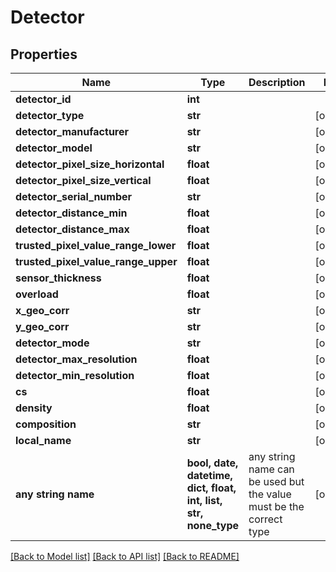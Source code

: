 # Detector


## Properties
Name | Type | Description | Notes
------------ | ------------- | ------------- | -------------
**detector_id** | **int** |  | 
**detector_type** | **str** |  | [optional] 
**detector_manufacturer** | **str** |  | [optional] 
**detector_model** | **str** |  | [optional] 
**detector_pixel_size_horizontal** | **float** |  | [optional] 
**detector_pixel_size_vertical** | **float** |  | [optional] 
**detector_serial_number** | **str** |  | [optional] 
**detector_distance_min** | **float** |  | [optional] 
**detector_distance_max** | **float** |  | [optional] 
**trusted_pixel_value_range_lower** | **float** |  | [optional] 
**trusted_pixel_value_range_upper** | **float** |  | [optional] 
**sensor_thickness** | **float** |  | [optional] 
**overload** | **float** |  | [optional] 
**x_geo_corr** | **str** |  | [optional] 
**y_geo_corr** | **str** |  | [optional] 
**detector_mode** | **str** |  | [optional] 
**detector_max_resolution** | **float** |  | [optional] 
**detector_min_resolution** | **float** |  | [optional] 
**cs** | **float** |  | [optional] 
**density** | **float** |  | [optional] 
**composition** | **str** |  | [optional] 
**local_name** | **str** |  | [optional] 
**any string name** | **bool, date, datetime, dict, float, int, list, str, none_type** | any string name can be used but the value must be the correct type | [optional]

[[Back to Model list]](../README.md#documentation-for-models) [[Back to API list]](../README.md#documentation-for-api-endpoints) [[Back to README]](../README.md)


